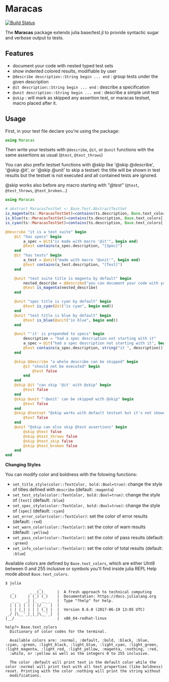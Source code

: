 # Maracas
[![Build Status](https://travis-ci.org/apieum/Maracas.jl.svg?branch=master)](https://travis-ci.org/apieum/Maracas.jl)

The **Maracas** package extends julia base/test.jl to provide syntactic sugar and verbose output to tests.

## Features

- document your code with nested typed test sets
- show indented colored results, modifiable by user
- `@describe description::String begin ... end` : group tests under the given description
- `@it description::String begin ... end` : describe a specification
- `@unit description::String begin ... end` : describe a simple unit test
- `@skip` : will mark as skipped any assertion test, or maracas testset, macro placed after it.


## Usage

First, in your test file declare you're using the package:

```julia
using Maracas
```

Then write your testsets with `@describe`, `@it`, or `@unit` functions with the same assertions as usual (`@test`, `@test_throws`)

You can also prefix testset functions with @skip like '@skip @describe', '@skip @it', or '@skip @unit' to skip a testset: the title will be shown in test results but the testset is not executed and all contained tests are ignored.

@skip works also before any macro starting with *"@test"* (`@test`, `@test_throws`, `@test_broken`...)

```julia
using Maracas

# abstract MaracasTestSet <: Base.Test.AbstractTestSet
is_magenta(ts::MaracasTestSet)=contains(ts.description, Base.text_colors[:magenta])
is_blue(ts::MaracasTestSet)=contains(ts.description, Base.text_colors[:blue])
is_cyan(ts::MaracasTestSet)=contains(ts.description, Base.text_colors[:cyan])

@describe "it is a test suite" begin
    @it "has specs" begin
        a_spec = @it("is made with macro '@it'", begin end)
        @test contains(a_spec.description, "[Spec]")
    end
    @it "has tests" begin
        a_test = @unit("made with macro '@unit'", begin end)
        @test contains(a_test.description, "[Test]")
    end

    @unit "test suite title is magenta by default" begin
        nested_describe = @describe("you can document your code with your tests", begin end)
        @test is_magenta(nested_describe)
    end

    @unit "spec title is cyan by default" begin
        @test is_cyan(@it("is cyan", begin end))
    end
    @unit "test title is blue by default" begin
        @test is_blue(@unit("in blue", begin end))
    end

    @unit "'it' is prepended to specs" begin
        description = "had a spec description not starting with it"
        a_spec = @it("had a spec description not starting with it", begin end)
        @test contains(a_spec.description, string("it ", description))
    end

    @skip @describe "a whole describe can be skipped" begin
        @it "should not be executed" begin
            @test false
        end
    end
    @skip @it "can skip '@it' with @skip" begin
        @test false
    end
    @skip @unit "'@unit' can be skipped with @skip" begin
        @test false
    end
    @skip @testset "@skip works with default testset but it's not shown in results" begin
        @test false
    end
    @unit "@skip can also skip @test assertions" begin
        @skip @test false
        @skip @test_throws false
        @skip @test_skip false
        @skip @test_broken false
    end
end

```
**Changing Styles**

You can modify color and boldness with the folowing functions:

- `set_title_style(color::TextColor, bold::Bool=true)`: change the style of titles defined with `describe` (default: `:magenta`)
- `set_test_style(color::TextColor, bold::Bool=true)`:  change the style of `[test]`  (default: `:blue`)
- `set_spec_style(color::TextColor, bold::Bool=true)`: change the style of `[spec]`  (default: `:cyan`)
- `set_error_color(color::TextColor)`: set the color of error results  (default: `:red`)
- `set_warn_color(color::TextColor)`: set the color of warn results  (default: `:yellow`)
- `set_pass_color(color::TextColor)`: set the color of pass results  (default: `:green`)
- `set_info_color(color::TextColor)`: set the color of total results  (default: `:blue`)

Available colors are defined by `Base.text_colors`, which are either UInt8 between 0 and 255 inclusive or symbols you'll find inside julia REPL Help mode about `Base.text_colors`.


```
$ julia
               _
   _       _ _(_)_     |  A fresh approach to technical computing
  (_)     | (_) (_)    |  Documentation: https://docs.julialang.org
   _ _   _| |_  __ _   |  Type "?help" for help.
  | | | | | | |/ _` |  |
  | | |_| | | | (_| |  |  Version 0.6.0 (2017-06-19 13:05 UTC)
 _/ |\__'_|_|_|\__'_|  |
|__/                   |  x86_64-redhat-linux

help?> Base.text_colors
  Dictionary of color codes for the terminal.

  Available colors are: :normal, :default, :bold, :black, :blue, :cyan, :green, :light_black, :light_blue, :light_cyan, :light_green, :light_magenta, :light_red, :light_yellow, :magenta, :nothing, :red,
  :white, or :yellow as well as the integers 0 to 255 inclusive.

  The color :default will print text in the default color while the color :normal will print text with all text properties (like boldness) reset. Printing with the color :nothing will print the string without
  modifications.

```
